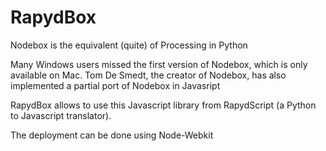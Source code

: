 RapydBox
========

Nodebox is the  equivalent (quite) of Processing in Python 

Many Windows users missed the first version of Nodebox, which is only available on Mac.
Tom De Smedt, the creator of Nodebox, has also implemented a partial port of Nodebox in Javasript

RapydBox allows to use this Javascript library from RapydScript (a Python to Javascript translator).

The deployment can be done using Node-Webkit



